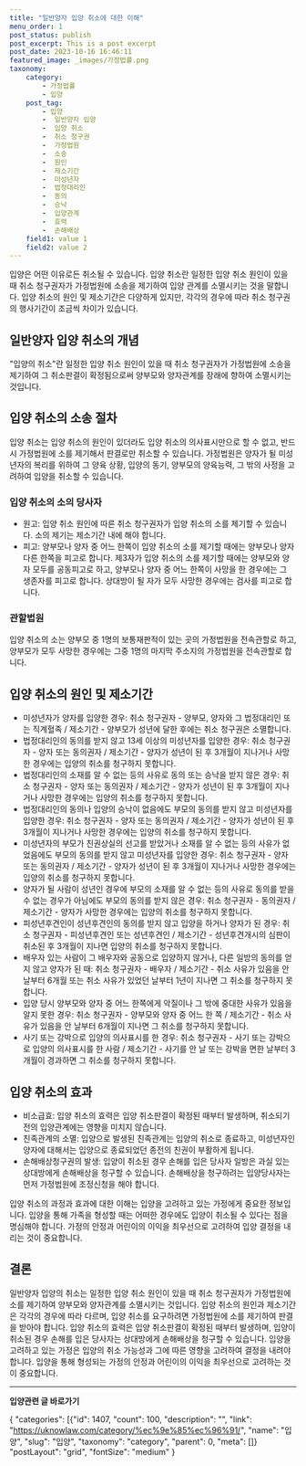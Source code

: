 ```yaml
---
title: "일반양자 입양 취소에 대한 이해"
menu_order: 1
post_status: publish
post_excerpt: This is a post excerpt
post_date: 2023-10-16 16:46:11
featured_image: _images/가정법률.png
taxonomy:
    category:
        - 가정법률
        - 입양
    post_tag:
        - 입양
        -  일반양자 입양
        -  입양 취소
        -  취소 청구권
        -  가정법원
        -  소송
        -  원인
        -  제소기간
        -  미성년자
        -  법정대리인
        -  동의
        -  승낙
        -  입양관계
        -  효력
        -  손해배상
    field1: value 1
    field2: value 2
---
```



입양은 어떤 이유로든 취소될 수 있습니다. 입양 취소란 일정한 입양 취소 원인이 있을 때 취소 청구권자가 가정법원에 소송을 제기하여 입양 관계를 소멸시키는 것을 말합니다. 입양 취소의 원인 및 제소기간은 다양하게 있지만, 각각의 경우에 따라 취소 청구권의 행사기간이 조금씩 차이가 있습니다.

## 일반양자 입양 취소의 개념
"입양의 취소"란 일정한 입양 취소 원인이 있을 때 취소 청구권자가 가정법원에 소송을 제기하여 그 취소판결이 확정됨으로써 양부모와 양자관계를 장래에 향하여 소멸시키는 것입니다.

## 입양 취소의 소송 절차
입양 취소는 입양 취소의 원인이 있더라도 입양 취소의 의사표시만으로 할 수 없고, 반드시 가정법원에 소를 제기해서 판결로만 취소할 수 있습니다. 가정법원은 양자가 될 미성년자의 복리를 위하여 그 양육 상황, 입양의 동기, 양부모의 양육능력, 그 밖의 사정을 고려하여 입양을 취소할 수 있습니다.

### 입양 취소의 소의 당사자
- 원고: 입양 취소 원인에 따른 취소 청구권자가 입양 취소의 소를 제기할 수 있습니다. 소의 제기는 제소기간 내에 해야 합니다.
- 피고: 양부모나 양자 중 어느 한쪽이 입양 취소의 소를 제기할 때에는 양부모나 양자 다른 한쪽을 피고로 합니다. 제3자가 입양 취소의 소를 제기할 때에는 양부모와 양자 모두를 공동피고로 하고, 양부모나 양자 중 어느 한쪽이 사망을 한 경우에는 그 생존자를 피고로 합니다. 상대방이 될 자가 모두 사망한 경우에는 검사를 피고로 합니다.

### 관할법원
입양 취소의 소는 양부모 중 1명의 보통재판적이 있는 곳의 가정법원을 전속관할로 하고, 양부모가 모두 사망한 경우에는 그중 1명의 마지막 주소지의 가정법원을 전속관할로 합니다.

## 입양 취소의 원인 및 제소기간
- 미성년자가 양자를 입양한 경우: 취소 청구권자 - 양부모, 양자와 그 법정대리인 또는 직계혈족 / 제소기간 - 양부모가 성년에 달한 후에는 취소 청구권은 소멸합니다.
- 법정대리인의 동의를 받지 않고 13세 이상의 미성년자를 입양한 경우: 취소 청구권자 - 양자 또는 동의권자 / 제소기간 - 양자가 성년이 된 후 3개월이 지나거나 사망한 경우에는 입양의 취소를 청구하지 못합니다.
- 법정대리인의 소재를 알 수 없는 등의 사유로 동의 또는 승낙을 받지 않은 경우: 취소 청구권자 - 양자 또는 동의권자 / 제소기간 - 양자가 성년이 된 후 3개월이 지나거나 사망한 경우에는 입양의 취소를 청구하지 못합니다.
- 법정대리인의 동의나 입양의 승낙이 없음에도 부모의 동의를 받지 않고 미성년자를 입양한 경우: 취소 청구권자 - 양자 또는 동의권자 / 제소기간 - 양자가 성년이 된 후 3개월이 지나거나 사망한 경우에는 입양의 취소를 청구하지 못합니다.
- 미성년자의 부모가 친권상실의 선고를 받았거나 소재를 알 수 없는 등의 사유가 없었음에도 부모의 동의를 받지 않고 미성년자를 입양한 경우: 취소 청구권자 - 양자 또는 동의권자 / 제소기간 - 양자가 성년이 된 후 3개월이 지나거나 사망한 경우에는 입양의 취소를 청구하지 못합니다.
- 양자가 될 사람이 성년인 경우에 부모의 소재를 알 수 없는 등의 사유로 동의를 받을 수 없는 경우가 아님에도 부모의 동의를 받지 않은 경우: 취소 청구권자 - 동의권자 / 제소기간 - 양자가 사망한 경우에는 입양의 취소를 청구하지 못합니다.
- 피성년후견인이 성년후견인의 동의를 받지 않고 입양을 하거나 양자가 된 경우: 취소 청구권자 - 피성년후견인 또는 성년후견인 / 제소기간 - 성년후견개시의 심판이 취소된 후 3개월이 지나면 입양의 취소를 청구하지 못합니다.
- 배우자 있는 사람이 그 배우자와 공동으로 입양하지 않거나, 다른 일방의 동의를 얻지 않고 양자가 된 때: 취소 청구권자 - 배우자 / 제소기간 - 취소 사유가 있음을 안 날부터 6개월 또는 취소 사유가 있었던 날부터 1년이 지나면 그 취소를 청구하지 못합니다.
- 입양 당시 양부모와 양자 중 어느 한쪽에게 악질이나 그 밖에 중대한 사유가 있음을 알지 못한 경우: 취소 청구권자 - 양부모와 양자 중 어느 한 쪽 / 제소기간 - 취소 사유가 있음을 안 날부터 6개월이 지나면 그 취소를 청구하지 못합니다.
- 사기 또는 강박으로 입양의 의사표시를 한 경우: 취소 청구권자 - 사기 또는 강박으로 입양의 의사표시를 한 사람 / 제소기간 - 사기를 안 날 또는 강박을 면한 날부터 3개월이 경과하면 그 취소를 청구하지 못합니다.

## 입양 취소의 효과
- 비소급효: 입양 취소의 효력은 입양 취소판결이 확정된 때부터 발생하며, 취소되기 전의 입양관계에는 영향을 미치지 않습니다.
- 친족관계의 소멸: 입양으로 발생된 친족관계는 입양의 취소로 종료하고, 미성년자인 양자에 대해서는 입양으로 종료되었던 종전의 친권이 부활하게 됩니다.
- 손해배상청구권의 발생: 입양이 취소된 경우 손해를 입은 당사자 일방은 과실 있는 상대방에게 손해배상을 청구할 수 있습니다. 손해배상을 청구하려는 입양당사자는 먼저 가정법원에 조정신청을 해야 합니다.

입양 취소의 과정과 효과에 대한 이해는 입양을 고려하고 있는 가정에게 중요한 정보입니다. 입양을 통해 가족을 형성할 때는 어떠한 경우에도 입양이 취소될 수 있다는 점을 명심해야 합니다. 가정의 안정과 어린이의 이익을 최우선으로 고려하여 입양 결정을 내리는 것이 중요합니다.

## 결론
일반양자 입양의 취소는 일정한 입양 취소 원인이 있을 때 취소 청구권자가 가정법원에 소를 제기하여 양부모와 양자관계를 소멸시키는 것입니다. 입양 취소의 원인과 제소기간은 각각의 경우에 따라 다르며, 입양 취소를 요구하려면 가정법원에 소를 제기하여 판결을 받아야 합니다. 입양 취소의 효력은 입양 취소판결이 확정된 때부터 발생하며, 입양이 취소된 경우 손해를 입은 당사자는 상대방에게 손해배상을 청구할 수 있습니다. 입양을 고려하고 있는 가정은 입양의 취소 가능성과 그에 따른 영향을 고려하여 결정을 내려야 합니다. 입양을 통해 형성되는 가정의 안정과 어린이의 이익을 최우선으로 고려하는 것이 중요합니다.

<!-- wp:separator -->
<hr class="wp-block-separator has-alpha-channel-opacity"/>
<!-- /wp:separator -->
<!-- wp:group {"backgroundColor":"base","layout":{"type":"constrained"}} -->
<div class="wp-block-group has-base-background-color has-background">
<!-- wp:paragraph {"align":"center","fontSize":"large"} -->
<p class="has-text-align-center has-large-font-size"><strong>입양관련 글 바로가기</strong></p>
<!-- /wp:paragraph -->

<!-- wp:latest-posts -->
{
"categories": [{"id": 1407, "count": 100, "description": "", "link": "https://uknowlaw.com/category/%ec%9e%85%ec%96%91/", "name": "입양", "slug": "입양", "taxonomy": "category", "parent": 0, "meta": []}
"postLayout": "grid",
"fontSize": "medium"
}
<!-- /wp:latest-posts -->

</div>
<!-- /wp:group -->
    